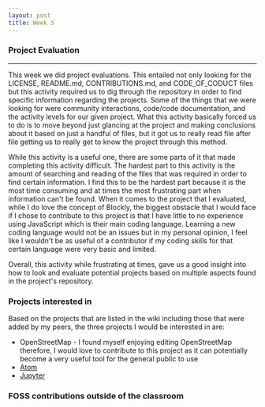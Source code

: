 ```yaml
---
layout: post
title: Week 5
---
```


### Project Evaluation  
---
 This week we did project evaluations. This entailed not only looking for the LICENSE, README.md, CONTRIBUTIONS.md, and CODE_OF_CODUCT
 files but this activity required us to dig through the repository in order to find specific information regarding the projects. Some of the 
 things that we were looking for were community interactions, code/code documentation, and the activity levels for our given project. 
 What this activity basically forced us to do is to move beyond just glancing at the project and making conclusions about it based on 
 just a handful of files, but it got us to really read file after file getting us to really get to know the project through this method.
 
 While this activity is a useful one, there are some parts of it that made completing this activity difficult. The hardest part to 
 this activity is the amount of searching and reading of the files that was required in order to find certain information.
 I find this to be the hardest part because it is the most time consuming and at times the most frustrating part when information 
 can't be found. When it comes to the project that I evaluated, while I do love the concept of Blockly, the biggest obstacle that I would face if 
 I chose to contribute to this project is that I have little to no experience using JavaScript which is their main coding language. 
 Learning a new coding language would not be an issues but in my personal opinion, I feel like I wouldn't be as useful of a 
 contributor if my coding skills for that certain language were very basic and limited.  
  
 Overall, this activity while frustrating at times, gave us a good insight into how to look and evaluate potential projects 
 based on multiple aspects found in the project's repository. 
 
 
 ### Projects interested in 
 Based on the projects that are listed in the wiki including those that were added by my peers, the three projects I would 
 be interested in are:
 * OpenStreetMap - I found myself enjoying editing OpenStreetMap therefore, I would love to contribute to this project as it 
                   can potentially become a very useful tool for the general public to use
 * [Atom](https://github.com/atom/atom) 
 * [Jupyter](https://github.com/jupyter/notebook)
 
 ### FOSS contributions outside of the classroom
 
